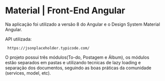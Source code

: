 
# Material | Front-End Angular

Na aplicação foi utilizado a versão 8 do Angular e o Design System Material Angular.

API utilizada:

```
 https://jsonplaceholder.typicode.com/
```

O projeto possui três módulos(To-do, Postagem e Álbum), os módulos estão separados em pastas e utilizando tecnicas de lazy loading e separação dos documentos, seguindo as boas práticas da comunidade (services, model, etc).
